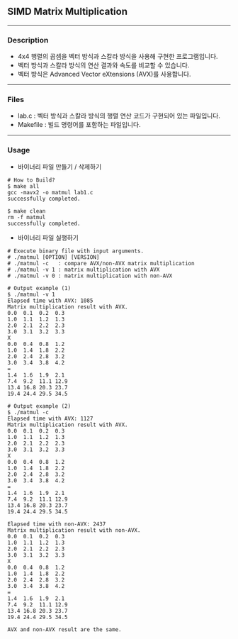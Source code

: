 ## **SIMD Matrix Multiplication**
---
### Description
* 4x4 행렬의 곱셈을 벡터 방식과 스칼라 방식을 사용해 구현한 프로그램입니다.
* 벡터 방식과 스칼라 방식의 연산 결과와 속도를 비교할 수 있습니다.
* 벡터 방식은 Advanced Vector eXtensions (AVX)를 사용합니다.

---

### Files
* lab.c : 벡터 방식과 스칼라 방식의 행렬 연산 코드가 구현되어 있는 파일입니다.
* Makefile : 빌드 명령어를 포함하는 파일입니다.

---

### Usage
* 바이너리 파일 만들기 / 삭제하기
```shell
# How to Build?
$ make all
gcc -mavx2 -o matmul lab1.c
successfully completed.

$ make clean
rm -f matmul
successfully completed.
```

* 바이너리 파일 실행하기
```shell
# Execute binary file with input arguments.
# ./matmul [OPTION] [VERSION]
# ./matmul -c   : compare AVX/non-AVX matrix multiplication
# ./matmul -v 1 : matrix multiplication with AVX
# ./matmul -v 0 : matrix multiplication with non-AVX

# Output example (1)
$ ./matmul -v 1
Elapsed time with AVX: 1085
Matrix multiplication result with AVX.
0.0  0.1  0.2  0.3
1.0  1.1  1.2  1.3
2.0  2.1  2.2  2.3
3.0  3.1  3.2  3.3
X
0.0  0.4  0.8  1.2
1.0  1.4  1.8  2.2
2.0  2.4  2.8  3.2
3.0  3.4  3.8  4.2
=
1.4  1.6  1.9  2.1
7.4  9.2  11.1 12.9
13.4 16.8 20.3 23.7
19.4 24.4 29.5 34.5

# Output example (2)
$ ./matmul -c
Elapsed time with AVX: 1127
Matrix multiplication result with AVX.
0.0  0.1  0.2  0.3
1.0  1.1  1.2  1.3
2.0  2.1  2.2  2.3
3.0  3.1  3.2  3.3
X
0.0  0.4  0.8  1.2
1.0  1.4  1.8  2.2
2.0  2.4  2.8  3.2
3.0  3.4  3.8  4.2
=
1.4  1.6  1.9  2.1
7.4  9.2  11.1 12.9
13.4 16.8 20.3 23.7
19.4 24.4 29.5 34.5

Elapsed time with non-AVX: 2437
Matrix multiplication result with non-AVX.
0.0  0.1  0.2  0.3
1.0  1.1  1.2  1.3
2.0  2.1  2.2  2.3
3.0  3.1  3.2  3.3
X
0.0  0.4  0.8  1.2
1.0  1.4  1.8  2.2
2.0  2.4  2.8  3.2
3.0  3.4  3.8  4.2
=
1.4  1.6  1.9  2.1
7.4  9.2  11.1 12.9
13.4 16.8 20.3 23.7
19.4 24.4 29.5 34.5

AVX and non-AVX result are the same.
```